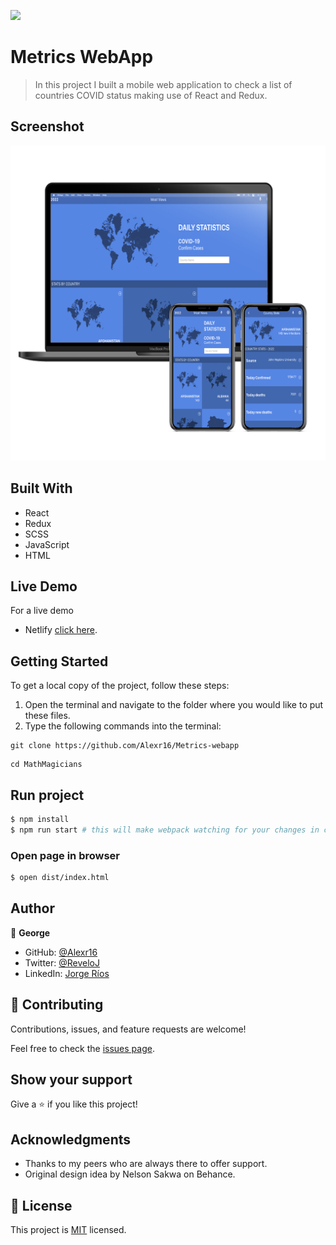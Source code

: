 ![](https://img.shields.io/badge/Microverse-blueviolet)

# Metrics WebApp

> In this project I built a mobile web application to check a list of countries COVID status making use of React and Redux.


## Screenshot

<img src="./CovidApp1.png">

## Built With

- React
- Redux
- SCSS
- JavaScript
- HTML

## Live Demo

For a live demo
- Netlify [click here](https://deploy-preview-1--super-cool-site-by-alexr16.netlify.app).

## Getting Started

To get a local copy of the project, follow these steps: 
1. Open the terminal and navigate to the folder where you would like to put these files.
2. Type the following commands into the terminal: 
 ```
 git clone https://github.com/Alexr16/Metrics-webapp
 ```
 ```
 cd MathMagicians
 ```
 
## Run project

```bash
$ npm install
$ npm run start # this will make webpack watching for your changes in code
```

### Open page in browser

```bash
$ open dist/index.html
```

## Author

👤 **George**

- GitHub: [@Alexr16](https://github.com/Alexr16)
- Twitter: [@ReveloJ](https://twitter.com/ReveloJ)
- LinkedIn: [Jorge Ríos](https://www.linkedin.com/in/jorgeriosr/)

## 🤝 Contributing

Contributions, issues, and feature requests are welcome!

Feel free to check the [issues page](https://github.com/Alexr16/Metrics-webapp/issues).

## Show your support

Give a ⭐️ if you like this project!

## Acknowledgments

- Thanks to my peers who are always there to offer support. 
- Original design idea by Nelson Sakwa on Behance.

## 📝 License

This project is [MIT](./LICENSE) licensed.

